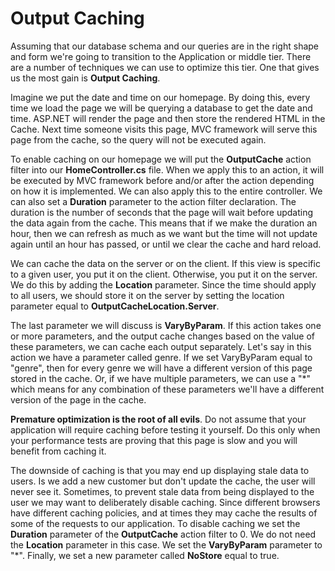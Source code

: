 # Output Caching

Assuming that our database schema and our queries are in the right shape and form we're going to transition to the Application or middle tier. There are a number of techniques we can use to optimize this tier. One that gives us the most gain is **Output Caching**.

Imagine we put the date and time on our homepage. By doing this, every time we load the page we will be querying a database to get the date and time. ASP.NET will render the page and then store the rendered HTML in the Cache. Next time someone visits this page, MVC framework will serve this page from the cache, so the query will not be executed again.

To enable caching on our homepage we will put the **OutputCache** action filter into our **HomeController.cs** file. When we apply this to an action, it will be executed by MVC framework before and/or after the action depending on how it is implemented. We can also apply this to the entire controller. We can also set a **Duration** parameter to the action filter declaration. The duration is the number of seconds that the page will wait before updating the data again from the cache. This means that if we make the duration an hour, then we can refresh as much as we want but the time will not update again until an hour has passed, or until we clear the cache and hard reload.

We can cache the data on the server or on the client. If this view is specific to a given user, you put it on the client. Otherwise, you put it on the server. We do this by adding the **Location** parameter. Since the time should apply to all users, we should store it on the server by setting the location parameter equal to **OutputCacheLocation.Server**.

The last parameter we will discuss is **VaryByParam**. If this action takes one or more parameters, and the output cache changes based on the value of these parameters, we can cache each output separately. Let's say in this action we have a parameter called genre. If we set VaryByParam equal to "genre", then for every genre we will have a different version of this page stored in the cache. Or, if we have multiple parameters, we can use a "*" which means for any combination of these parameters we'll have a different version of the page in the cache.

**Premature optimization is the root of all evils**. Do not assume that your application will require caching before testing it yourself. Do this only when your performance tests are proving that this page is slow and you will benefit from caching it.

The downside of caching is that you may end up displaying stale data to users. Is we add a new customer but don't update the cache, the user will never see it. Sometimes, to prevent stale data from being displayed to the user we may want to deliberately disable caching. Since different browsers have different caching policies, and at times they may cache the results of some of the requests to our application. To disable caching we set the **Duration** parameter of the **OutputCache** action filter to 0. We do not need the **Location** parameter in this case. We set the **VaryByParam** parameter to "*". Finally, we set a new parameter called **NoStore** equal to true.
